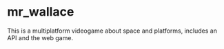 # mr_wallace
This is a multiplatform videogame about space and platforms, includes an API and the web game.
